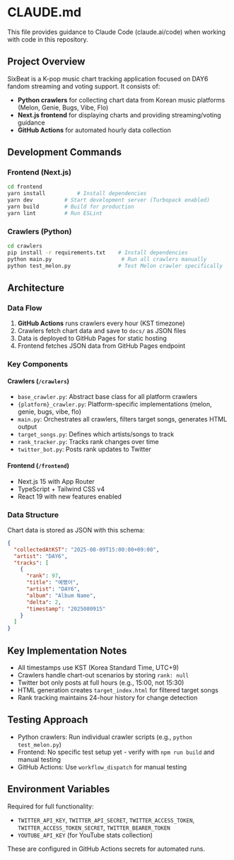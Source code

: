 # CLAUDE.md

This file provides guidance to Claude Code (claude.ai/code) when working with code in this repository.

## Project Overview

SixBeat is a K-pop music chart tracking application focused on DAY6 fandom streaming and voting support. It consists of:

- **Python crawlers** for collecting chart data from Korean music platforms (Melon, Genie, Bugs, Vibe, Flo)
- **Next.js frontend** for displaying charts and providing streaming/voting guidance
- **GitHub Actions** for automated hourly data collection

## Development Commands

### Frontend (Next.js)

```bash
cd frontend
yarn install          # Install dependencies
yarn dev          # Start development server (Turbopack enabled)
yarn build        # Build for production
yarn lint         # Run ESLint
```

### Crawlers (Python)

```bash
cd crawlers
pip install -r requirements.txt    # Install dependencies
python main.py                      # Run all crawlers manually
python test_melon.py               # Test Melon crawler specifically
```

## Architecture

### Data Flow

1. **GitHub Actions** runs crawlers every hour (KST timezone)
2. Crawlers fetch chart data and save to `docs/` as JSON files
3. Data is deployed to GitHub Pages for static hosting
4. Frontend fetches JSON data from GitHub Pages endpoint

### Key Components

#### Crawlers (`/crawlers`)

- `base_crawler.py`: Abstract base class for all platform crawlers
- `{platform}_crawler.py`: Platform-specific implementations (melon, genie, bugs, vibe, flo)
- `main.py`: Orchestrates all crawlers, filters target songs, generates HTML output
- `target_songs.py`: Defines which artists/songs to track
- `rank_tracker.py`: Tracks rank changes over time
- `twitter_bot.py`: Posts rank updates to Twitter

#### Frontend (`/frontend`)

- Next.js 15 with App Router
- TypeScript + Tailwind CSS v4
- React 19 with new features enabled

### Data Structure

Chart data is stored as JSON with this schema:

```json
{
  "collectedAtKST": "2025-08-09T15:00:00+09:00",
  "artist": "DAY6",
  "tracks": [
    {
      "rank": 97,
      "title": "예뻤어",
      "artist": "DAY6",
      "album": "Album Name",
      "delta": 2,
      "timestamp": "2025080915"
    }
  ]
}
```

## Key Implementation Notes

- All timestamps use KST (Korea Standard Time, UTC+9)
- Crawlers handle chart-out scenarios by storing `rank: null`
- Twitter bot only posts at full hours (e.g., 15:00, not 15:30)
- HTML generation creates `target_index.html` for filtered target songs
- Rank tracking maintains 24-hour history for change detection

## Testing Approach

- Python crawlers: Run individual crawler scripts (e.g., `python test_melon.py`)
- Frontend: No specific test setup yet - verify with `npm run build` and manual testing
- GitHub Actions: Use `workflow_dispatch` for manual testing

## Environment Variables

Required for full functionality:

- `TWITTER_API_KEY`, `TWITTER_API_SECRET`, `TWITTER_ACCESS_TOKEN`, `TWITTER_ACCESS_TOKEN_SECRET`, `TWITTER_BEARER_TOKEN`
- `YOUTUBE_API_KEY` (for YouTube stats collection)

These are configured in GitHub Actions secrets for automated runs.
